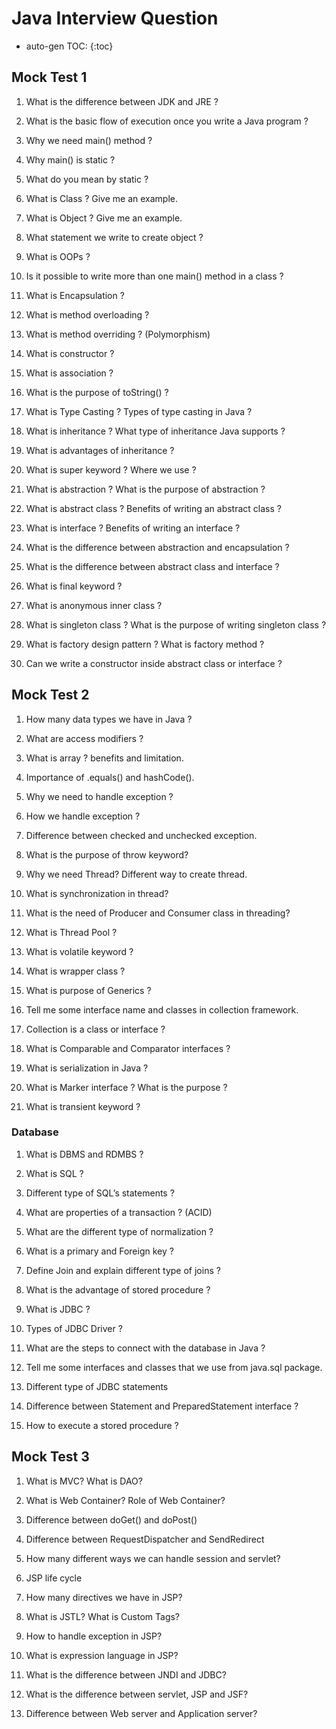 # Java Interview Question

* auto-gen TOC:
{:toc}

## Mock Test 1

1.	What is the difference between JDK and JRE ?
 
2.	What is the basic flow of execution once you write a Java program ?
 
3.	Why we need main() method ?
 
4.	Why main() is static ?

5.	What do you mean by static ?
  
6.	What is Class ? Give me an example.
 
7.	What is Object ? Give me an example. 
 
8.	What statement we write to create object ?
 
9.	What is OOPs ?
 
10.	Is it possible to write more than one main() method in a class ?
 
11.	What is Encapsulation ?
 
12.	What is method overloading ?
 
13.	What is method overriding ? (Polymorphism)
 
14.	What is constructor ?
 
15.	What is association ?
 
16.	What is the purpose of toString() ? 
 
17.	What is Type Casting ? Types of type casting in Java ?

18.	What is inheritance ? What type of inheritance Java supports ?
 
19.	What is advantages of inheritance ?
 
20.	What is super keyword ? Where we use ?
 
21.	What is abstraction ? What is the purpose of abstraction ?
 
22.	What is abstract class ? Benefits of writing an abstract class ?
 
23.	What is interface ? Benefits of writing an interface ?
 
24.	What is the difference between abstraction and encapsulation ?
 
25.	What is the difference between abstract class and interface ?
 
26.	What is final keyword ?
 
27.	What is anonymous inner class ?
 
28.	What is singleton class ? What is the purpose of writing singleton class ?
 
29.	What is factory design pattern ? What is factory method ?

30.	Can we write a constructor inside abstract class or interface ?

## Mock Test 2

1.	How many data types we have in Java ?

2.	What are access modifiers ?

3.	What is array ? benefits and limitation.

4.	Importance of .equals() and hashCode().

5.	Why we need to handle exception ?

6.	How we handle exception ?

7.	Difference between checked and unchecked exception.

8.	What is the purpose of throw keyword?

9.	Why we need Thread? Different way to create thread.

10.	What is synchronization in thread?

11.	What is the need of Producer and Consumer class in threading?

12.	What is Thread Pool ?

13.	What is volatile keyword ?

14.	What is wrapper class ?

15.	What is purpose of Generics ?

16.	Tell me some interface name and classes in collection framework.

17.	Collection is a class or interface ?

18.	What is Comparable and Comparator interfaces ?

19.	What is serialization in Java ?

20.	What is Marker interface ? What is the purpose ?

21.	What is transient keyword ?

### Database

1.	What is DBMS and RDMBS ?

2.	What is SQL ?

3.	Different type of SQL’s statements ?

4.	What are properties of a transaction ?	(ACID)

5.	What are the different type of normalization ?

6.	What is a primary and Foreign key ?

7.	Define Join and explain different type of joins ?

8.	What is the advantage of stored procedure ?

9.	What is JDBC ?

10.	Types of JDBC Driver ?

11.	What are the steps to connect with the database in Java ?

12.	Tell me some interfaces and classes that we use from java.sql package.

13.	Different type of JDBC statements

14.	Difference between Statement and PreparedStatement interface ?

15.	How to execute a stored procedure ?

## Mock Test 3

1.	What is MVC? What is DAO?

2.	What is Web Container? Role of Web Container?

3.	Difference between doGet() and doPost()

4.	Difference between RequestDispatcher and SendRedirect

5.	How many different ways we can handle session and servlet?

6.	JSP life cycle

7.	How many directives we have in JSP?

8.	What is JSTL? What is Custom Tags?

9.	How to handle exception in JSP?

10.	What is expression language in JSP?

11.	What is the difference between JNDI and JDBC?

12.	What is the difference between servlet, JSP and JSF?

13.	Difference between Web server and Application server?

